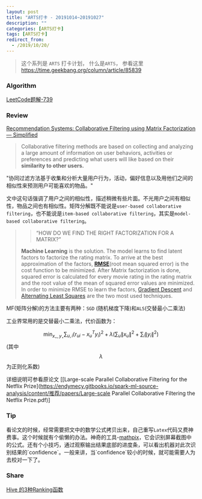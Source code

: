 ```yaml
---
layout: post
title: "ARTS打卡 - 20191014~20191027"
description: ""
categories: [ARTS打卡]
tags: [ARTS打卡]
redirect_from:
  - /2019/10/20/
---
```


> 这个系列是 `ARTS` 打卡计划， 什么是`ARTS`， 参看这里 https://time.geekbang.org/column/article/85839

### Algorithm

[LeetCode题解-739](http://mittapei.cn/blog/2019/10/20/LeetCode%E9%A2%98%E8%A7%A3-739/)

### Review

[Recommendation Systems: Collaborative Filtering using Matrix Factorization — Simplified](https://medium.com/sfu-big-data/recommendation-systems-collaborative-filtering-using-matrix-factorization-simplified-2118f4ef2cd3)

> Collaborative filtering methods are based on collecting and analyzing a large amount of information on user behaviors, activities or preferences and predicting what users will like based on their **similarity to other users.**

"协同过滤方法基于收集和分析大量用户行为，活动，偏好信息以及用他们之间的相似性来预测用户可能喜欢的物品。"

文中这句话强调了用户之间的相似性，描述稍微有些片面。不光用户之间有相似性，物品之间也有相似性。矩阵分解既不能说是`user-based collaborative filtering`，也不能说是`item-based collaborative filtering`，其实是`model-based collaborative filtering`。



> > “HOW DO WE FIND THE RIGHT FACTORIZATION FOR A MATRIX?”
>
> **Machine Learning** is the solution. The model learns to find latent factors to factorize the rating matrix. To arrive at the best approximation of the factors, [**RMSE**](https://en.wikipedia.org/wiki/Root-mean-square_deviation)(root mean squared error) is the cost function to be minimized. After Matrix factorization is done, squared error is calculated for every movie rating in the rating matrix and the root value of the mean of squared error values are minimized. In order to minimize RMSE to learn the factors, [Gradient Descent](https://en.wikipedia.org/wiki/Gradient_descent) and [Alternating Least Squares](https://bugra.github.io/work/notes/2014-04-19/alternating-least-squares-method-for-collaborative-filtering/) are the two most used techniques.

MF(矩阵分解)的方法主要有两种：`SGD` (随机梯度下降)和`ALS`(交替最小二乘法)

工业界常用的是交替最小二乘法，代价函数为：

$$\min _{x_{\star}, y_{\star}} \sum_{u, i} \left(r_{u i}-x_{u}^{T} y_{i}\right)^{2}+\lambda\left(\sum_{u}\left\|x_{u}\right\|^{2}+\sum_{i}\left\|y_{i}\right\|^{2}\right)$$   (其中$$\lambda$$为正则化系数)

详细说明可参看原论文 [[Large-scale Parallel Collaborative Filtering for the Netflix Prize](https://endymecy.gitbooks.io/spark-ml-source-analysis/content/推荐/papers/Large-scale Parallel Collaborative Filtering the Netflix Prize.pdf)] 

### Tip

看论文的时候，经常需要把文中的数学公式拷贝出来，自己重写`Latex`代码又费神费事。这个时候就有个偷懒的办法。神奇的工具-[mathpix]([https://mathpix.com](https://mathpix.com/))，它会识别屏幕截图中的公式。还有个小技巧，通过观察输出结果底部的进度条，可以看出机器对此次识别结果的`confidence`。一般来讲，当`confidence`较小的时候，就可能需要人为去校对一下了。

### Share

[Hive 的3种Ranking函数](http://mittapei.cn/blog/2019/10/26/Hive-%E7%9A%843%E7%A7%8DRanking%E5%87%BD%E6%95%B0/)